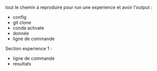 tout le chemin à reproduire pour run une experience et avoir l'output :
- config
- git clone
- conda activate
- donnée 
- ligne de commande 



Section experience 1 :
- ligne de commande
- resultats




